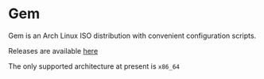 # Gem

Gem is an Arch Linux ISO distribution with convenient configuration scripts.

Releases are available [here](PROFILE_PATH)

The only supported architecture at present is `x86_64`